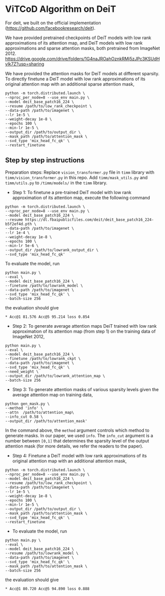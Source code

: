 # ViTCoD Algorithm on DeiT

For deit, we built on the official implementation (https://github.com/facebookresearch/deit).

We have provided pretrained checkpoints of DeiT models with low rank approximations of its attention map, and DeiT models with low rank approximations and sparse attention masks, both pretrained from ImageNet 2012.
https://drive.google.com/drive/folders/1G4naJROahOznkRMj5zJPc3KSUdHvlk7Z?usp=sharing

We have provided the attention masks for DeiT models at different sparsity. To directly finetune a DeiT model with low rank approximations of its original attention map with an additional sparse attention mask, 

```
python -m torch.distributed.launch \
--nproc_per_node=8 --use_env main.py \
--model deit_base_patch16_224 \
--resume /path/to/low_rank_checkpoint \
--data-path /path/to/imagenet \
--lr 1e-5 \
--weight-decay 1e-8 \
--epochs 100 \
--min-lr 1e-5 \
--output_dir /path/to/output_dir \
--mask_path /path/to/attention_mask \
--svd_type 'mix_head_fc_qk' \
--restart_finetune
```

## Step by step instructions
Preparation steps:
Replace `vision_transformer.py` file in `timm` library with `timm/vision_transformer.py` in this repo. Add `timm/mask_utils.py` and `timm/utils.py` to `/timm/models/` in the `timm` library.

* Step 1:
To finetune a pre-trained DeiT model with low rank approximation of its attention map, execute the following command
```
python -m torch.distributed.launch \
--nproc_per_node=8 --use_env main.py \
--model deit_base_patch16_224 \
--resume https://dl.fbaipublicfiles.com/deit/deit_base_patch16_224-b5f2ef4d.pth \
--data-path /path/to/imagenet \
--lr 1e-4 \
--weight-decay 1e-8 \
--epochs 100 \
--min-lr 5e-6 \
--output_dir /path/to/lowrank_output_dir \
--svd_type 'mix_head_fc_qk'
```
To evaluate the model, run
```
python main.py \
--eval \
--model deit_base_patch16_224 \
--finetune /path/to/lowrank_model \
--data-path /path/to/imagenet \
--svd_type 'mix_head_fc_qk' \
--batch-size 256
```
the evaluation should give
```
* Acc@1 81.576 Acc@5 95.214 loss 0.854
```

* Step 2:
To generate average attention maps DeiT trained with low rank approximation of its attention map (from step 1) on the training data of ImageNet 2012,
```
python main.py \
--eval \
--model deit_base_patch16_224 \
--finetune /path/to/lowrank_ckpt \
--data-path /path/to/imagenet \
--svd_type 'mix_head_fc_qk' \
--need_weight \
--output_dir /path/to/lowrank_attention_map \
--batch-size 256
```

* Step 3:
To generate attention masks of various sparsity levels given the average attention map on training data,
```
python gen_mask.py \
--method 'info' \
--attn  /path/to/attention_map\
--info_cut 0.58 \
--output_dir /path/to/attention_mask'
```
In the command above, the `method` argument controls which method to generate masks. In our paper, we used `info`. The `info_cut` argument is a number between `[0,1]` that determines the sparsity level of the output attention mask (for more details, we refer the readers to the paper). 

* Step 4:
Finetune a DeiT model with low rank approximations of its original attention map with an additional attention mask,
```
python -m torch.distributed.launch \
--nproc_per_node=8 --use_env main.py \
--model deit_base_patch16_224 \
--resume /path/to/low_rank_checkpoint \
--data-path /path/to/imagenet \
--lr 1e-5 \
--weight-decay 1e-8 \
--epochs 100 \
--min-lr 1e-5 \
--output_dir /path/to/output_dir \
--mask_path /path/to/attention_mask \
--svd_type 'mix_head_fc_qk' \
--restart_finetune
```

* To evaluate the model, run
```
python main.py \
--eval \
--model deit_base_patch16_224 \
--resume /path/to/lowrank_model \
--data-path /path/to/imagenet \
--svd_type 'mix_head_fc_qk' \
--mask_path /path/to/attention_mask \
--batch-size 256
```
the evaluation should give
```
* Acc@1 80.720 Acc@5 94.890 loss 0.888
```


